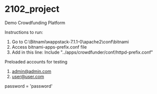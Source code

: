 # 2102_project
Demo Crowdfunding Platform

Instructions to run:  
 1. Go to C:\Bitnami\wappstack-7.1.1-0\apache2\conf\bitnami
 2. Access bitnami-apps-prefix.conf file
 3. Add in this line: 
    Include "../apps/crowdfunder/conf/httpd-prefix.conf"    

Preloaded accounts for testing
 1. admin@admin.com
 2. user@user.com

 password = 'password'
